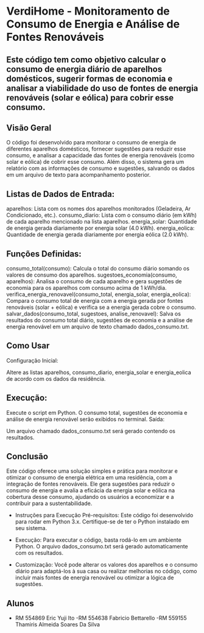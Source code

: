 # VerdiHome - Monitoramento de Consumo de Energia e Análise de Fontes Renováveis

## Este código tem como objetivo calcular o consumo de energia diário de aparelhos domésticos, sugerir formas de economia e analisar a viabilidade do uso de fontes de energia renováveis (solar e eólica) para cobrir esse consumo.

## Visão Geral

O código foi desenvolvido para monitorar o consumo de energia de diferentes aparelhos domésticos, fornecer sugestões para reduzir esse consumo, e analisar a capacidade das fontes de energia renováveis (como solar e eólica) de cobrir esse consumo. Além disso, o sistema gera um relatório com as informações de consumo e sugestões, salvando os dados em um arquivo de texto para acompanhamento posterior.

## Listas de Dados de Entrada:

aparelhos: Lista com os nomes dos aparelhos monitorados (Geladeira, Ar Condicionado, etc.). consumo_diario: Lista com o consumo diário (em kWh) de cada aparelho mencionado na lista aparelhos. energia_solar: Quantidade de energia gerada diariamente por energia solar (4.0 kWh). energia_eolica: Quantidade de energia gerada diariamente por energia eólica (2.0 kWh).

## Funções Definidas:

consumo_total(consumo): Calcula o total do consumo diário somando os valores de consumo dos aparelhos. sugestoes_economia(consumo, aparelhos): Analisa o consumo de cada aparelho e gera sugestões de economia para os aparelhos com consumo acima de 1 kWh/dia. verifica_energia_renovavel(consumo_total, energia_solar, energia_eolica): Compara o consumo total de energia com a energia gerada por fontes renováveis (solar + eólica) e verifica se a energia gerada cobre o consumo. salvar_dados(consumo_total, sugestoes, analise_renovavel): Salva os resultados do consumo total diário, sugestões de economia e a análise de energia renovável em um arquivo de texto chamado dados_consumo.txt.

## Como Usar

Configuração Inicial:

Altere as listas aparelhos, consumo_diario, energia_solar e energia_eolica de acordo com os dados da residência.

## Execução:

Execute o script em Python. O consumo total, sugestões de economia e análise de energia renovável serão exibidos no terminal. Saída:

Um arquivo chamado dados_consumo.txt será gerado contendo os resultados.

## Conclusão

Este código oferece uma solução simples e prática para monitorar e otimizar o consumo de energia elétrica em uma residência, com a integração de fontes renováveis. Ele gera sugestões para reduzir o consumo de energia e avalia a eficácia da energia solar e eólica na cobertura desse consumo, ajudando os usuários a economizar e a contribuir para a sustentabilidade.

* Instruções para Execução Pré-requisitos: Este código foi desenvolvido para rodar em Python 3.x. Certifique-se de ter o Python instalado em seu sistema.

* Execução: Para executar o código, basta rodá-lo em um ambiente Python. O arquivo dados_consumo.txt será gerado automaticamente com os resultados.

* Customização: Você pode alterar os valores dos aparelhos e o consumo diário para adaptá-los à sua casa ou realizar melhorias no código, como incluir mais fontes de energia renovável ou otimizar a lógica de sugestões.

## Alunos
- RM 554869 Eric Yuji Ito
-RM 554638 Fabricio Bettarello
-RM 559155 Thamiris Almeida Soares Da Silva
